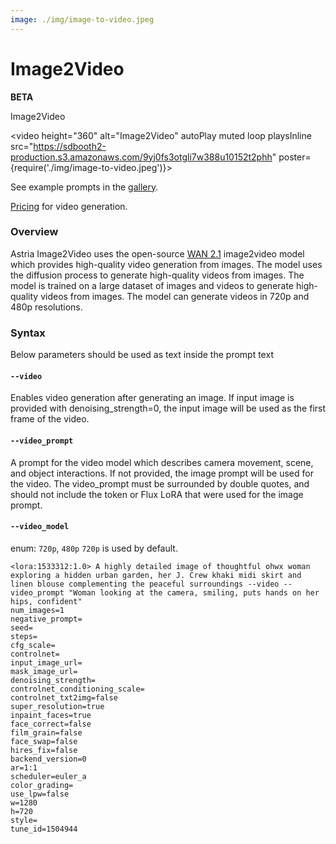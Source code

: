 ```yaml
---
image: ./img/image-to-video.jpeg
---
```


# Image2Video

**BETA**

<div style={{ display: "grid", gridTemplateColumns: '1fr', gap: '1.5rem' }}>
<div>
<figcaption>Image2Video</figcaption>

<video height="360" alt="Image2Video" autoPlay muted loop playsInline src="https://sdbooth2-production.s3.amazonaws.com/9yj0fs3otgli7w388u10152t2phh" poster={require('./img/image-to-video.jpeg')}></video>
</div>
</div>


See example prompts in the [gallery](https://www.astria.ai/gallery?branch=flux1&is_video=true). 

[Pricing](https://www.astria.ai/pricing/video) for video generation.


### Overview

Astria Image2Video uses the open-source [WAN 2.1](https://huggingface.co/Wan-AI/Wan2.1-I2V-14B-720P-Diffusers) image2video model which provides high-quality video generation from images. The model uses the diffusion process to generate high-quality videos from images. The model is trained on a large dataset of images and videos to generate high-quality videos from images. The model can generate videos in 720p and 480p resolutions.

### Syntax

Below parameters should be used as text inside the prompt text

#### `--video`
Enables video generation after generating an image. If input image is provided with denoising_strength=0, the input image will be used as the first frame of the video.

#### `--video_prompt`
A prompt for the video model which describes camera movement, scene, and object interactions. If not provided, the image prompt will be used for the video. The video_prompt must be surrounded by double quotes, and should not include the token or Flux LoRA that were used for the image prompt.

#### `--video_model`
enum: `720p`, `480p`
`720p` is used by default.

```text
<lora:1533312:1.0> A highly detailed image of thoughtful ohwx woman exploring a hidden urban garden, her J. Crew khaki midi skirt and linen blouse complementing the peaceful surroundings --video --video_prompt "Woman looking at the camera, smiling, puts hands on her hips, confident"
num_images=1
negative_prompt=
seed=
steps=
cfg_scale=
controlnet=
input_image_url=
mask_image_url=
denoising_strength=
controlnet_conditioning_scale=
controlnet_txt2img=false
super_resolution=true
inpaint_faces=true
face_correct=false
film_grain=false
face_swap=false
hires_fix=false
backend_version=0
ar=1:1
scheduler=euler_a
color_grading=
use_lpw=false
w=1280
h=720
style=
tune_id=1504944
```
